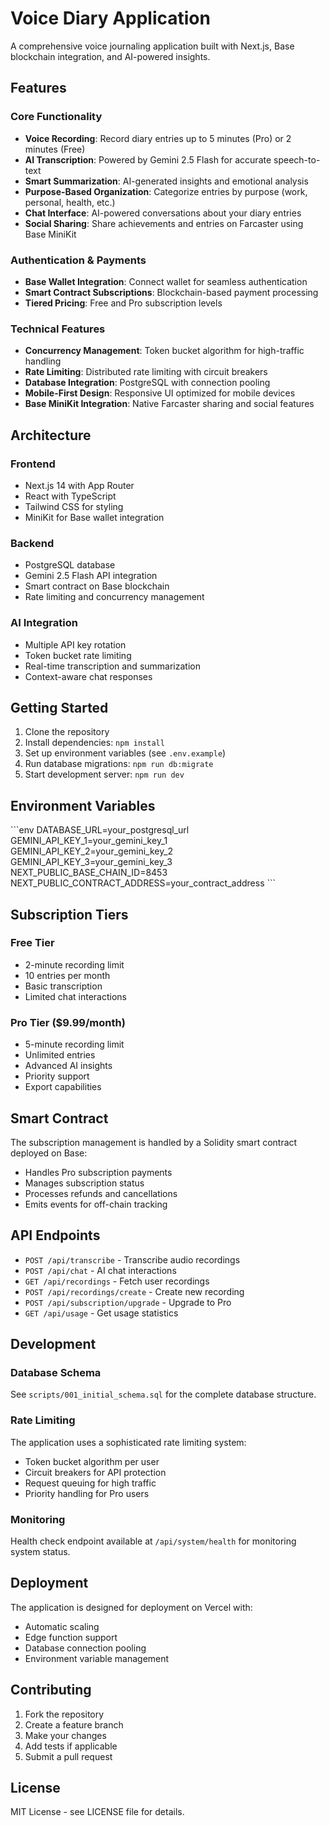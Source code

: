 # Voice Diary Application

A comprehensive voice journaling application built with Next.js, Base blockchain integration, and AI-powered insights.

## Features

### Core Functionality
- **Voice Recording**: Record diary entries up to 5 minutes (Pro) or 2 minutes (Free)
- **AI Transcription**: Powered by Gemini 2.5 Flash for accurate speech-to-text
- **Smart Summarization**: AI-generated insights and emotional analysis
- **Purpose-Based Organization**: Categorize entries by purpose (work, personal, health, etc.)
- **Chat Interface**: AI-powered conversations about your diary entries
- **Social Sharing**: Share achievements and entries on Farcaster using Base MiniKit

### Authentication & Payments
- **Base Wallet Integration**: Connect wallet for seamless authentication
- **Smart Contract Subscriptions**: Blockchain-based payment processing
- **Tiered Pricing**: Free and Pro subscription levels

### Technical Features
- **Concurrency Management**: Token bucket algorithm for high-traffic handling
- **Rate Limiting**: Distributed rate limiting with circuit breakers
- **Database Integration**: PostgreSQL with connection pooling
- **Mobile-First Design**: Responsive UI optimized for mobile devices
- **Base MiniKit Integration**: Native Farcaster sharing and social features

## Architecture

### Frontend
- Next.js 14 with App Router
- React with TypeScript
- Tailwind CSS for styling
- MiniKit for Base wallet integration

### Backend
- PostgreSQL database
- Gemini 2.5 Flash API integration
- Smart contract on Base blockchain
- Rate limiting and concurrency management

### AI Integration
- Multiple API key rotation
- Token bucket rate limiting
- Real-time transcription and summarization
- Context-aware chat responses

## Getting Started

1. Clone the repository
2. Install dependencies: `npm install`
3. Set up environment variables (see `.env.example`)
4. Run database migrations: `npm run db:migrate`
5. Start development server: `npm run dev`

## Environment Variables

\`\`\`env
DATABASE_URL=your_postgresql_url
GEMINI_API_KEY_1=your_gemini_key_1
GEMINI_API_KEY_2=your_gemini_key_2
GEMINI_API_KEY_3=your_gemini_key_3
NEXT_PUBLIC_BASE_CHAIN_ID=8453
NEXT_PUBLIC_CONTRACT_ADDRESS=your_contract_address
\`\`\`

## Subscription Tiers

### Free Tier
- 2-minute recording limit
- 10 entries per month
- Basic transcription
- Limited chat interactions

### Pro Tier ($9.99/month)
- 5-minute recording limit
- Unlimited entries
- Advanced AI insights
- Priority support
- Export capabilities

## Smart Contract

The subscription management is handled by a Solidity smart contract deployed on Base:
- Handles Pro subscription payments
- Manages subscription status
- Processes refunds and cancellations
- Emits events for off-chain tracking

## API Endpoints

- `POST /api/transcribe` - Transcribe audio recordings
- `POST /api/chat` - AI chat interactions
- `GET /api/recordings` - Fetch user recordings
- `POST /api/recordings/create` - Create new recording
- `POST /api/subscription/upgrade` - Upgrade to Pro
- `GET /api/usage` - Get usage statistics

## Development

### Database Schema
See `scripts/001_initial_schema.sql` for the complete database structure.

### Rate Limiting
The application uses a sophisticated rate limiting system:
- Token bucket algorithm per user
- Circuit breakers for API protection
- Request queuing for high traffic
- Priority handling for Pro users

### Monitoring
Health check endpoint available at `/api/system/health` for monitoring system status.

## Deployment

The application is designed for deployment on Vercel with:
- Automatic scaling
- Edge function support
- Database connection pooling
- Environment variable management

## Contributing

1. Fork the repository
2. Create a feature branch
3. Make your changes
4. Add tests if applicable
5. Submit a pull request

## License

MIT License - see LICENSE file for details.
